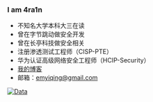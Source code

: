 ### I am 4ra1n
- 不知名大学本科大三在读
- 曾在字节跳动做安全开发
- 曾在长亭科技做安全相关
- 注册渗透测试工程师（CISP-PTE）
- 华为认证高级网络安全工程师（HCIP-Security）
- [我的博客](https://xushao.ltd/)
- 邮箱：emyiqing@gmail.com

[![Data](https://github-readme-stats.vercel.app/api?username=EmYiQing)]()
